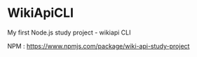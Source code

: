 # WikiApiCLI
My first Node.js study project - wikiapi CLI

NPM : https://www.npmjs.com/package/wiki-api-study-project

